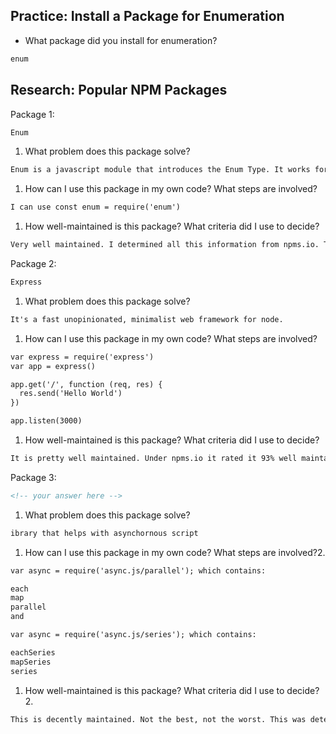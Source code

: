 ## Practice: Install a Package for Enumeration

- What package did you install for enumeration?

```md
enum
```

## Research: Popular NPM Packages

Package 1:
```md
Enum
```
1.  What problem does this package solve?
```md
Enum is a javascript module that introduces the Enum Type. It works for node.js and in the browser.
```
1.  How can I use this package in my own code? What steps are involved?
```md
I can use const enum = require('enum')
```
1.  How well-maintained is this package? What criteria did I use to decide?
```md
Very well maintained. I determined all this information from npms.io. This place determines the quality, popularity and maintenance. I also personally feel how good a package is by the number of versions, downloads and the least amount of commits, and the last time there was a commit to resolve an issue, but most importantly npms.io is very important.
```

Package 2:
```md
Express
```
1.  What problem does this package solve?
```md
It's a fast unopinionated, minimalist web framework for node.
```
1.  How can I use this package in my own code? What steps are involved?
```md
var express = require('express')
var app = express()

app.get('/', function (req, res) {
  res.send('Hello World')
})

app.listen(3000)
```
1.  How well-maintained is this package? What criteria did I use to decide?
```md
It is pretty well maintained. Under npms.io it rated it 93% well maintained.
```

Package 3:
```md
<!-- your answer here -->
```



1.  What problem does this package solve?
```md
ibrary that helps with asynchornous script
```
1.  How can I use this package in my own code? What steps are involved?2.
```md
var async = require('async.js/parallel'); which contains:

each
map
parallel
and

var async = require('async.js/series'); which contains:

eachSeries
mapSeries
series
```
1.  How well-maintained is this package? What criteria did I use to decide?2.
```md
This is decently maintained. Not the best, not the worst. This was determined by npms.io and rated it 50% .
```
